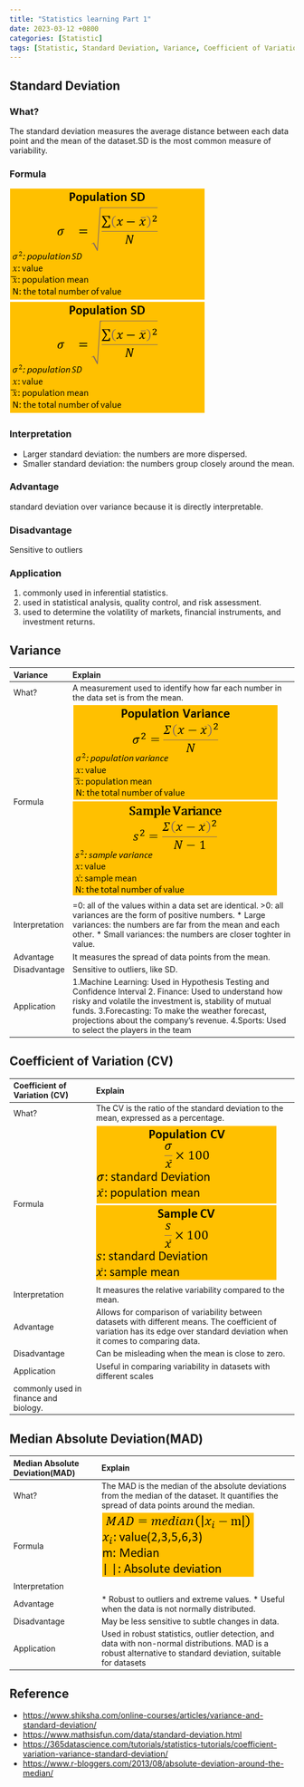 ```yaml
---
title: "Statistics learning Part 1"
date: 2023-03-12 +0800
categories: [Statistic]
tags: [Statistic, Standard Deviation, Variance, Coefficient of Variation, Median Absolute Deviation]
---
```


## Standard Deviation

### What?          
The standard deviation measures the average distance between each data point and the mean of the dataset.SD is the most common measure of variability.

### Formula
![Desktop View](/images\2023\20230312\SD-Population.png) 
![Desktop View](/images\2023\20230312\SD-Smaple.png)

### Interpretation
- Larger standard deviation: the numbers are more dispersed.
- Smaller standard deviation: the numbers group closely around the mean.
### Advantage
standard deviation over variance because it is directly interpretable.
### Disadvantage
Sensitive to outliers
### Application
1. commonly used in inferential statistics. 
2. used in statistical analysis, quality control, and risk assessment. 
3. used to determine the volatility of markets, financial instruments, and investment returns.

## Variance

| Variance    |     Explain     |
|:----------------------------------|:-------------------------------|
|What?|A measurement used to identify how far each number in the data set is from the mean.|
|Formula|![Alt text](/images\2023\20230312\Variance-Population.png) ![Alt text](/images\2023\20230312\Variance-Sample.png)|
|Interpretation|=0: all of the values within a data set are identical. >0: all variances are the form of positive numbers. * Large variances: the numbers are far from the mean and each other. * Small variances: the numbers are closer toghter in value.|
|Advantage|It measures the spread of data points from the mean.|
|Disadvantage|Sensitive to outliers, like SD.|
|Application|1.Machine Learning: Used in Hypothesis Testing and Confidence Interval 2. Finance: Used to understand how risky and volatile the investment is, stability of mutual funds. 3.Forecasting: To make the weather forecast, projections about the company’s revenue. 4.Sports: Used to select the players in the team|

## Coefficient of Variation (CV)

| Coefficient of Variation (CV)    |     Explain     |
|:----------------------------------|:-------------------------------|
|What?|The CV is the ratio of the standard deviation to the mean, expressed as a percentage.|
|Formula|![Alt text](/images\2023\20230312\CV-Population.png) ![Alt text](/images\2023\20230312\CV-Smaple.png)|
|Interpretation|It measures the relative variability compared to the mean.|
|Advantage|Allows for comparison of variability between datasets with different means. The coefficient of variation has its edge over standard deviation when it comes to comparing data.|
|Disadvantage|Can be misleading when the mean is close to zero.|
|Application|Useful in comparing variability in datasets with different scales
commonly used in finance and biology.|

## Median Absolute Deviation(MAD)

| Median Absolute Deviation(MAD)    |     Explain     |
|:----------------------------------|:-------------------------------|
|What?|The MAD is the median of the absolute deviations from the median of the dataset. It quantifies the spread of data points around the median.|
|Formula|![Alt text](/images\2023\20230312\MAD.png)|
|Interpretation||
|Advantage|* Robust to outliers and extreme values. * Useful when the data is not normally distributed.|
|Disadvantage|May be less sensitive to subtle changes in data.|
|Application|Used in robust statistics, outlier detection, and data with non-normal distributions. MAD is a robust alternative to standard deviation, suitable for datasets |


## Reference
- https://www.shiksha.com/online-courses/articles/variance-and-standard-deviation/
- https://www.mathsisfun.com/data/standard-deviation.html
- https://365datascience.com/tutorials/statistics-tutorials/coefficient-variation-variance-standard-deviation/
- https://www.r-bloggers.com/2013/08/absolute-deviation-around-the-median/